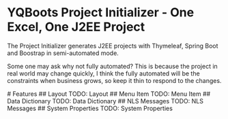 # YQBoots Project Initializer - One Excel, One J2EE Project
<p>The Project Initializer generates J2EE projects with Thymeleaf, Spring Boot and Boostrap in semi-automated mode.</p>
<p/>
<p>Some one may ask why not fully automated? This is because the project in real world may change quickly, I think the fully automated will be the constraints when business grows, so keep it thin to respond to the changes.</p>
# Features
## Layout
TODO: Layout
## Menu Item
TODO: Menu Item
## Data Dictionary
TODO: Data Dictionary
## NLS Messages
TODO: NLS Messages
## System Properties
TODO: System Properties
